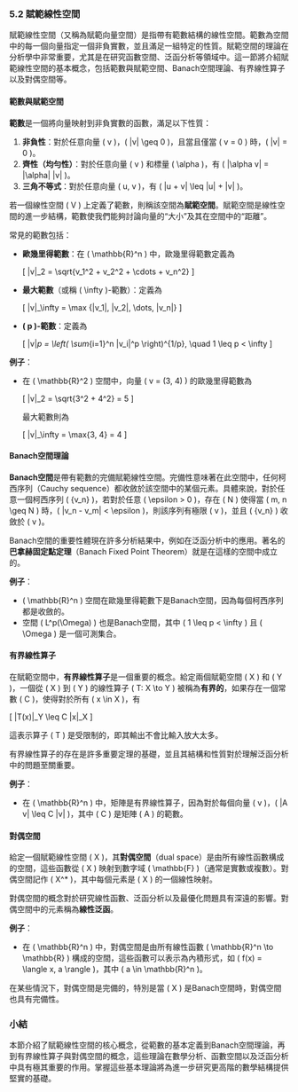 ### 5.2 賦範線性空間

賦範線性空間（又稱為賦範向量空間）是指帶有範數結構的線性空間。範數為空間中的每一個向量指定一個非負實數，並且滿足一組特定的性質。賦範空間的理論在分析學中非常重要，尤其是在研究函數空間、泛函分析等領域中。這一節將介紹賦範線性空間的基本概念，包括範數與賦範空間、Banach空間理論、有界線性算子以及對偶空間等。

#### 範數與賦範空間

**範數**是一個將向量映射到非負實數的函數，滿足以下性質：
1. **非負性**：對於任意向量 \( v \)，\( \|v\| \geq 0 \)，且當且僅當 \( v = 0 \) 時，\( \|v\| = 0 \)。
2. **齊性（均勻性）**：對於任意向量 \( v \) 和標量 \( \alpha \)，有 \( \|\alpha v\| = |\alpha| \|v\| \)。
3. **三角不等式**：對於任意向量 \( u, v \)，有 \( \|u + v\| \leq \|u\| + \|v\| \)。

若一個線性空間 \( V \) 上定義了範數，則稱該空間為**賦範空間**。賦範空間是線性空間的進一步結構，範數使我們能夠討論向量的“大小”及其在空間中的“距離”。

常見的範數包括：
- **歐幾里得範數**：在 \( \mathbb{R}^n \) 中，歐幾里得範數定義為

  \[
  \|v\|_2 = \sqrt{v_1^2 + v_2^2 + \cdots + v_n^2}
  \]

- **最大範數**（或稱 \( \infty \)-範數）：定義為

  \[
  \|v\|_\infty = \max \{|v_1|, |v_2|, \dots, |v_n|\}
  \]

- **\( p \)-範數**：定義為

  \[
  \|v\|_p = \left( \sum_{i=1}^n |v_i|^p \right)^{1/p}, \quad 1 \leq p < \infty
  \]

**例子**：
- 在 \( \mathbb{R}^2 \) 空間中，向量 \( v = (3, 4) \) 的歐幾里得範數為

  \[
  \|v\|_2 = \sqrt{3^2 + 4^2} = 5
  \]

  最大範數則為

  \[
  \|v\|_\infty = \max\{3, 4\} = 4
  \]

#### Banach空間理論

**Banach空間**是帶有範數的完備賦範線性空間。完備性意味著在此空間中，任何柯西序列（Cauchy sequence）都收斂於該空間中的某個元素。具體來說，對於任意一個柯西序列 \( \{v_n\} \)，若對於任意 \( \epsilon > 0 \)，存在 \( N \) 使得當 \( m, n \geq N \) 時，\( \|v_n - v_m\| < \epsilon \)，則該序列有極限 \( v \)，並且 \( \{v_n\} \) 收斂於 \( v \)。

Banach空間的重要性體現在許多分析結果中，例如在泛函分析中的應用。著名的**巴拿赫固定點定理**（Banach Fixed Point Theorem）就是在這樣的空間中成立的。

**例子**：
- \( \mathbb{R}^n \) 空間在歐幾里得範數下是Banach空間，因為每個柯西序列都是收斂的。
- 空間 \( L^p(\Omega) \) 也是Banach空間，其中 \( 1 \leq p < \infty \) 且 \( \Omega \) 是一個可測集合。

#### 有界線性算子

在賦範空間中，**有界線性算子**是一個重要的概念。給定兩個賦範空間 \( X \) 和 \( Y \)，一個從 \( X \) 到 \( Y \) 的線性算子 \( T: X \to Y \) 被稱為**有界的**，如果存在一個常數 \( C \)，使得對於所有 \( x \in X \)，有

\[
\|T(x)\|_Y \leq C \|x\|_X
\]

這表示算子 \( T \) 是受限制的，即其輸出不會比輸入放大太多。

有界線性算子的存在是許多重要定理的基礎，並且其結構和性質對於理解泛函分析中的問題至關重要。

**例子**：
- 在 \( \mathbb{R}^n \) 中，矩陣是有界線性算子，因為對於每個向量 \( v \)，\( \|A v\| \leq C \|v\| \)，其中 \( C \) 是矩陣 \( A \) 的範數。

#### 對偶空間

給定一個賦範線性空間 \( X \)，其**對偶空間**（dual space）是由所有線性函數構成的空間，這些函數從 \( X \) 映射到數字域 \( \mathbb{F} \)（通常是實數或複數）。對偶空間記作 \( X^* \)，其中每個元素是 \( X \) 的一個線性映射。

對偶空間的概念對於研究線性函數、泛函分析以及最優化問題具有深遠的影響。對偶空間中的元素稱為**線性泛函**。

**例子**：
- 在 \( \mathbb{R}^n \) 中，對偶空間是由所有線性函數 \( \mathbb{R}^n \to \mathbb{R} \) 構成的空間，這些函數可以表示為內積形式，如 \( f(x) = \langle x, a \rangle \)，其中 \( a \in \mathbb{R}^n \)。

在某些情況下，對偶空間是完備的，特別是當 \( X \) 是Banach空間時，對偶空間也具有完備性。

### 小結

本節介紹了賦範線性空間的核心概念，從範數的基本定義到Banach空間理論，再到有界線性算子與對偶空間的概念，這些理論在數學分析、函數空間以及泛函分析中具有極其重要的作用。掌握這些基本理論將為進一步研究更高階的數學結構提供堅實的基礎。